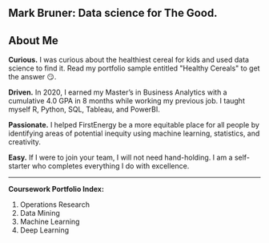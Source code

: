 ## Mark Bruner: Data science for The Good.

**About Me**
-------

**Curious.** I was curious about the healthiest cereal for kids and used data science to find it. Read my portfolio sample entitled "Healthy Cereals" to get the answer 😏.

**Driven.** In 2020, I earned my Master’s in Business Analytics with a cumulative 4.0 GPA in 8 months while working my previous job. I taught myself R, Python, SQL, Tableau, and PowerBI.

**Passionate.** I helped FirstEnergy be a more equitable place for all people by identifying areas of potential inequity using machine learning, statistics, and creativity.

**Easy.** If I were to join your team, I will not need hand-holding. I am a self-starter who completes everything I do with excellence.


-----

**Coursework Portfolio Index:**

1. Operations Research
2. Data Mining
3. Machine Learning
4. Deep Learning


<!---
mbruner3/mbruner3 is a ✨ special ✨ repository because its `README.md` (this file) appears on your GitHub profile.
You can click the Preview link to take a look at your changes.
--->
